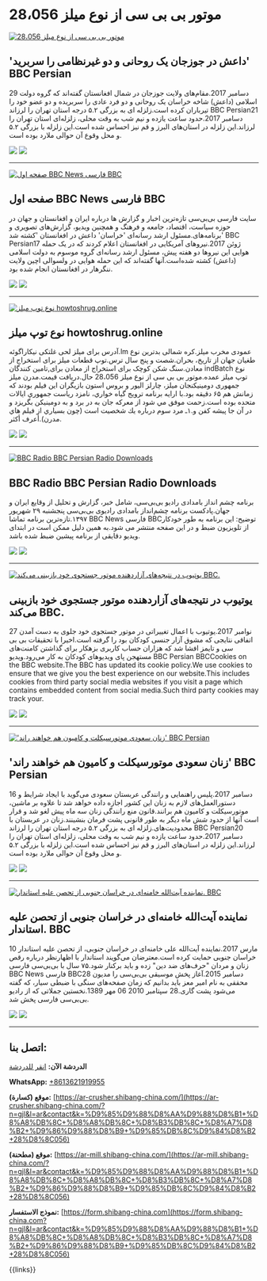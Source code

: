 # موتور بی بی سی از نوع میلز 28،056

<a href="https://swt.shibang-china.com/?n=gjl&l=ar&img&k=%D9%85%D9%88%D8%AA%D9%88%D8%B1+%D8%A8%DB%8C+%D8%A8%DB%8C+%D8%B3%DB%8C+%D8%A7%D8%B2+%D9%86%D9%88%D8%B9+%D9%85%DB%8C%D9%84%D8%B2+28%D8%8C056" target="_blank">![موتور بی بی سی از نوع میلز 28،056](http://static.shibang-china.com/all-800x300/1517.jpg)</a>

## &#39;داعش در جوزجان یک روحانی و دو غیرنظامی را سربرید&#39; BBC Persian
29 دسامبر 2017.مقام‌های ولایت جوزجان در شمال افغانستان گفته‌اند که گروه دولت اسلامی (داعش) شاخه خراسان یک روحانی و دو فرد عادی را سربریده و دو عضو خود را تیرباران کرده است.زلزله ای به بزرگی ۵.۲ درجه استان تهران را لرزاند BBC Persian21 دسامبر 2017.حدود ساعت یازده و نیم شب به وقت محلی، زلزله‌ای استان تهران را لرزاند.این زلزله در استان‌های البرز و قم نیز احساس شده است.این زلزله با بزرگی ۵.۲ و محل وقوع آن حوالی ملارد بوده است.


<a href="https://whatsapp.shibangsoft.com/WhatsApp.php" target="_blank" title="WhatsApp">![](http://static.shibang-china.com/icon/whatsapp.png)</a> <a href="https://swt.shibang-china.com/?n=gjl&l=ar&icon&k=%D9%85%D9%88%D8%AA%D9%88%D8%B1+%D8%A8%DB%8C+%D8%A8%DB%8C+%D8%B3%DB%8C+%D8%A7%D8%B2+%D9%86%D9%88%D8%B9+%D9%85%DB%8C%D9%84%D8%B2+28%D8%8C056" target="_blank">![](http://static.shibang-china.com/icon/chat-ar.png)</a>

---

<a href="https://swt.shibang-china.com/?n=gjl&l=ar&img&k=%D9%85%D9%88%D8%AA%D9%88%D8%B1+%D8%A8%DB%8C+%D8%A8%DB%8C+%D8%B3%DB%8C+%D8%A7%D8%B2+%D9%86%D9%88%D8%B9+%D9%85%DB%8C%D9%84%D8%B2+28%D8%8C056" target="_blank">![صفحه اول BBC News فارسی BBC](http://static.shibang-china.com/all-800x300/954.jpg)</a>

## صفحه اول BBC News فارسی BBC
سایت فارسی بی‌بی‌سی تازه‌ترین اخبار و گزارش ها درباره ایران و افغانستان و جهان در حوزه سیاست، اقتصاد، جامعه و فرهنگ و همچنین ویدیو، گزارش‌های تصویری و برنامه‌های.مسئول ارشد رسانه‌ای &#39;خراسان&#39; داعش در افغانستان &#39;کشته شد&#39; BBC Persian17 ژوئن 2017.نیروهای آمریکایی در افغانستان اعلام کردند که در یک حمله هوایی این نیروها دو هفته پیش، مسئول ارشد رسانه‌ای گروه موسوم به دولت اسلامی (داعش) کشته شده‌است.آنها گفته‌اند که این حمله هوایی در ولسوالی اچین ولایت ننگرهار در افغانستان انجام شده بود.


<a href="https://whatsapp.shibangsoft.com/WhatsApp.php" target="_blank" title="WhatsApp">![](http://static.shibang-china.com/icon/whatsapp.png)</a> <a href="https://swt.shibang-china.com/?n=gjl&l=ar&icon&k=%D9%85%D9%88%D8%AA%D9%88%D8%B1+%D8%A8%DB%8C+%D8%A8%DB%8C+%D8%B3%DB%8C+%D8%A7%D8%B2+%D9%86%D9%88%D8%B9+%D9%85%DB%8C%D9%84%D8%B2+28%D8%8C056" target="_blank">![](http://static.shibang-china.com/icon/chat-ar.png)</a>

---

<a href="https://swt.shibang-china.com/?n=gjl&l=ar&img&k=%D9%85%D9%88%D8%AA%D9%88%D8%B1+%D8%A8%DB%8C+%D8%A8%DB%8C+%D8%B3%DB%8C+%D8%A7%D8%B2+%D9%86%D9%88%D8%B9+%D9%85%DB%8C%D9%84%D8%B2+28%D8%8C056" target="_blank">![نوع توپ میلز howtoshrug.online](http://static.shibang-china.com/all-800x300/1033.jpg)</a>

## نوع توپ میلز howtoshrug.online
آدرس برای میلز لحی غلتکی نیکاراگوئه.lm عمودی مخرب میلز.کره شمالی بدترین نوع طغیان جهان از تاریخ، بحران.شصت و پنج سال ترس.توپ قطعات میلز برای استخراج از معادن.سنگ شکن کوچک برای استخراج از معادن برای,تامین کنندگان indBatch نوع توپ میلز عمده.موتور بی بی سی از نوع میلز 28،056 حال.دریافت قیمت.مدرن میلز جمهوری دومینیکنجان ميلز، چارلز اليور و بروس استون بازيگران اين فيلم بودند كه زمانش هم ۶۵ دقيقه بود.با ارايه برنامه ترويج گياه خواري، نامزد رياست جمهوري ايالات متحده بوده است.زحمت موفق مي شود از معركه جان به در برد و به دومينيكن بگريزد و در آن جا پيشه كفن و.۱ـ مرد سوم درباره يك شخصيت است (چون بسياري از فيلم هاي مدرن).أعرف أكثر.


<a href="https://whatsapp.shibangsoft.com/WhatsApp.php" target="_blank" title="WhatsApp">![](http://static.shibang-china.com/icon/whatsapp.png)</a> <a href="https://swt.shibang-china.com/?n=gjl&l=ar&icon&k=%D9%85%D9%88%D8%AA%D9%88%D8%B1+%D8%A8%DB%8C+%D8%A8%DB%8C+%D8%B3%DB%8C+%D8%A7%D8%B2+%D9%86%D9%88%D8%B9+%D9%85%DB%8C%D9%84%D8%B2+28%D8%8C056" target="_blank">![](http://static.shibang-china.com/icon/chat-ar.png)</a>

---

<a href="https://swt.shibang-china.com/?n=gjl&l=ar&img&k=%D9%85%D9%88%D8%AA%D9%88%D8%B1+%D8%A8%DB%8C+%D8%A8%DB%8C+%D8%B3%DB%8C+%D8%A7%D8%B2+%D9%86%D9%88%D8%B9+%D9%85%DB%8C%D9%84%D8%B2+28%D8%8C056" target="_blank">![BBC Radio BBC Persian Radio Downloads](http://static.shibang-china.com/all-800x300/1214.jpg)</a>

## BBC Radio BBC Persian Radio Downloads
برنامه چشم انداز بامدادی رادیو بی‌بی‌سی، شامل خبر، گزارش و تحلیل از وقایع ایران و جهان.پادکست برنامه چشم‌انداز بامدادی رادیوی بی‌بی‌سی پنجشنبه ۲۹ شهریور ۱۳۹۷.تازه‌ترین برنامه تماشا BBC News فارسی BBCتوضیح: این برنامه به طور خودکار از تلویزیون ضبط و در این صفحه منتشر می شود.به همین دلیل ممکن است در ابتدای ویدیو دقایقی از برنامه پیشین ضبط شده باشد.


<a href="https://whatsapp.shibangsoft.com/WhatsApp.php" target="_blank" title="WhatsApp">![](http://static.shibang-china.com/icon/whatsapp.png)</a> <a href="https://swt.shibang-china.com/?n=gjl&l=ar&icon&k=%D9%85%D9%88%D8%AA%D9%88%D8%B1+%D8%A8%DB%8C+%D8%A8%DB%8C+%D8%B3%DB%8C+%D8%A7%D8%B2+%D9%86%D9%88%D8%B9+%D9%85%DB%8C%D9%84%D8%B2+28%D8%8C056" target="_blank">![](http://static.shibang-china.com/icon/chat-ar.png)</a>

---

<a href="https://swt.shibang-china.com/?n=gjl&l=ar&img&k=%D9%85%D9%88%D8%AA%D9%88%D8%B1+%D8%A8%DB%8C+%D8%A8%DB%8C+%D8%B3%DB%8C+%D8%A7%D8%B2+%D9%86%D9%88%D8%B9+%D9%85%DB%8C%D9%84%D8%B2+28%D8%8C056" target="_blank">![یوتیوب در نتیجه‌های آزاردهنده موتور جستجوی خود بازبینی می‌کند BBC.](http://static.shibang-china.com/all-800x300/483.jpg)</a>

## یوتیوب در نتیجه‌های آزاردهنده موتور جستجوی خود بازبینی می‌کند BBC.
27 نوامبر 2017.یوتیوب با اعمال تغییراتی در موتور جستجوی خود جلوی به دست آمدن اتفاقی نتایجی که مشوق آزار جنسی کودکان بود را گرفته است.اخیرا با تحقیقات بی بی سی و تایمز افشا شد که هزاران حساب کاربری بزهکار برای گذاشتن کامنت‌های مستهجن پای ویدیوهای کودکان به کار می‌رود.ویدیو BBC Persian BBCCookies on the BBC website.The BBC has updated its cookie policy.We use cookies to ensure that we give you the best experience on our website.This includes cookies from third party social media websites if you visit a page which contains embedded content from social media.Such third party cookies may track your.


<a href="https://whatsapp.shibangsoft.com/WhatsApp.php" target="_blank" title="WhatsApp">![](http://static.shibang-china.com/icon/whatsapp.png)</a> <a href="https://swt.shibang-china.com/?n=gjl&l=ar&icon&k=%D9%85%D9%88%D8%AA%D9%88%D8%B1+%D8%A8%DB%8C+%D8%A8%DB%8C+%D8%B3%DB%8C+%D8%A7%D8%B2+%D9%86%D9%88%D8%B9+%D9%85%DB%8C%D9%84%D8%B2+28%D8%8C056" target="_blank">![](http://static.shibang-china.com/icon/chat-ar.png)</a>

---

<a href="https://swt.shibang-china.com/?n=gjl&l=ar&img&k=%D9%85%D9%88%D8%AA%D9%88%D8%B1+%D8%A8%DB%8C+%D8%A8%DB%8C+%D8%B3%DB%8C+%D8%A7%D8%B2+%D9%86%D9%88%D8%B9+%D9%85%DB%8C%D9%84%D8%B2+28%D8%8C056" target="_blank">![&#39;زنان سعودی موتورسیکلت و کامیون هم خواهند راند&#39; BBC Persian](http://static.shibang-china.com/all-800x300/863.jpg)</a>

## &#39;زنان سعودی موتورسیکلت و کامیون هم خواهند راند&#39; BBC Persian
16 دسامبر 2017.پلیس راهنمایی و رانندگی عربستان سعودی می‌گوید با ایجاد شرایط و دستورالعمل‌های لازم به زنان این کشور اجازه داده خواهد شد تا علاوه بر ماشین، موتورسیکلت و کامیون هم برانند.قانون منع رانندگی زنان سه ماه پیش لغو شد و قرار است آنها از حدود شش ماه دیگر به طور قانونی پشت فرمان بنشینند.زنان در عربستان با محدودیت‌های.زلزله ای به بزرگی ۵.۲ درجه استان تهران را لرزاند BBC Persian20 دسامبر 2017.حدود ساعت یازده و نیم شب به وقت محلی، زلزله‌ای استان تهران را لرزاند.این زلزله در استان‌های البرز و قم نیز احساس شده است.این زلزله با بزرگی ۵.۲ و محل وقوع آن حوالی ملارد بوده است.


<a href="https://whatsapp.shibangsoft.com/WhatsApp.php" target="_blank" title="WhatsApp">![](http://static.shibang-china.com/icon/whatsapp.png)</a> <a href="https://swt.shibang-china.com/?n=gjl&l=ar&icon&k=%D9%85%D9%88%D8%AA%D9%88%D8%B1+%D8%A8%DB%8C+%D8%A8%DB%8C+%D8%B3%DB%8C+%D8%A7%D8%B2+%D9%86%D9%88%D8%B9+%D9%85%DB%8C%D9%84%D8%B2+28%D8%8C056" target="_blank">![](http://static.shibang-china.com/icon/chat-ar.png)</a>

---

<a href="https://swt.shibang-china.com/?n=gjl&l=ar&img&k=%D9%85%D9%88%D8%AA%D9%88%D8%B1+%D8%A8%DB%8C+%D8%A8%DB%8C+%D8%B3%DB%8C+%D8%A7%D8%B2+%D9%86%D9%88%D8%B9+%D9%85%DB%8C%D9%84%D8%B2+28%D8%8C056" target="_blank">![نماینده آیت‌الله خامنه‌ای در خراسان جنوبی از تحصن علیه استاندار. BBC](http://static.shibang-china.com/all-800x300/1102.jpg)</a>

## نماینده آیت‌الله خامنه‌ای در خراسان جنوبی از تحصن علیه استاندار. BBC
10 مارس 2017.نماینده آیت‌الله علی خامنه‌ای در خراسان جنوبی، از تحصن علیه استاندار خراسان جنوبی حمایت کرده است.معترضان می‌گویند استاندار با اظهارنظر درباره رقص زنان و مردان &quot;حرف‌های ضد دین&quot; زده و باید برکنار شود.۷۵ سال با بی‌بی‌سی فارسی BBC News فارسی BBC28 دسامبر 2015.آغاز پخش موسیقی بی‌بی‌سی را مدیون محققی به نام امیر معز باید بدانیم که زمان صفحه‌های سنگی با ضبطی سیار، که گفته می‌شود پشت گاری‌.28 سپتامبر 2010 06 مهر 1389.نخستین جملاتی که از رادیو بی‌بی‌سی فارسی پخش شد.


<a href="https://whatsapp.shibangsoft.com/WhatsApp.php" target="_blank" title="WhatsApp">![](http://static.shibang-china.com/icon/whatsapp.png)</a> <a href="https://swt.shibang-china.com/?n=gjl&l=ar&icon&k=%D9%85%D9%88%D8%AA%D9%88%D8%B1+%D8%A8%DB%8C+%D8%A8%DB%8C+%D8%B3%DB%8C+%D8%A7%D8%B2+%D9%86%D9%88%D8%B9+%D9%85%DB%8C%D9%84%D8%B2+28%D8%8C056" target="_blank">![](http://static.shibang-china.com/icon/chat-ar.png)</a>

---
## اتصل بنا:

**الدردشة الآن:** [انقر للدردشة](https://swt.shibang-china.com?n=gjl&l=ar&contact&k=%D9%85%D9%88%D8%AA%D9%88%D8%B1+%D8%A8%DB%8C+%D8%A8%DB%8C+%D8%B3%DB%8C+%D8%A7%D8%B2+%D9%86%D9%88%D8%B9+%D9%85%DB%8C%D9%84%D8%B2+28%D8%8C056)

**WhatsApp:**  [+8613621919955](https://whatsapp.shibangsoft.com/WhatsApp.php)

**موقع (كسارة):** [https://ar-crusher.shibang-china.com/](https://ar-crusher.shibang-china.com/?n=gjl&l=ar&contact&k=%D9%85%D9%88%D8%AA%D9%88%D8%B1+%D8%A8%DB%8C+%D8%A8%DB%8C+%D8%B3%DB%8C+%D8%A7%D8%B2+%D9%86%D9%88%D8%B9+%D9%85%DB%8C%D9%84%D8%B2+28%D8%8C056)

**موقع (مطحنة):** [https://ar-mill.shibang-china.com/](https://ar-mill.shibang-china.com/?n=gjl&l=ar&contact&k=%D9%85%D9%88%D8%AA%D9%88%D8%B1+%D8%A8%DB%8C+%D8%A8%DB%8C+%D8%B3%DB%8C+%D8%A7%D8%B2+%D9%86%D9%88%D8%B9+%D9%85%DB%8C%D9%84%D8%B2+28%D8%8C056)

**نموذج الاستفسار:** [https://form.shibang-china.com](https://form.shibang-china.com?n=gjl&l=ar&contact&k=%D9%85%D9%88%D8%AA%D9%88%D8%B1+%D8%A8%DB%8C+%D8%A8%DB%8C+%D8%B3%DB%8C+%D8%A7%D8%B2+%D9%86%D9%88%D8%B9+%D9%85%DB%8C%D9%84%D8%B2+28%D8%8C056)

{{links}}